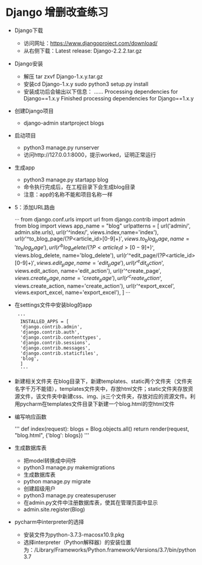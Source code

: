 # Django 增删改查练习

* Django下载
  * 访问网址：https://www.djangoproject.com/download/
  * 从右侧下载：Latest release: Django-2.2.2.tar.gz
  
* Django安装
    *  解压 tar zxvf Django-1.x.y.tar.gz
    *  安装cd Django-1.x.y  sudo python3 setup.py install
    * 安装成功后会输出以下信息：
       ……
    Processing dependencies for Django==1.x.y
    Finished processing dependencies for Django==1.x.y
* 创建Django项目
    * django-admin startproject blogs
* 启动项目
    * python3 manage.py runserver 
    * 访问http://127.0.0.1:8000，提示worked，证明正常运行
* 生成app
    * python3 manage.py startapp blog
    * 命令执行完成后，在工程目录下会生成blog目录
    * 注意：app的名称不能和项目名称一样
* 5：添加URL路由
     
     
     ···
        from django.conf.urls import url
        from django.contrib import admin
        from blog import views
        app_name = "blog"
        urlpatterns = [
            url('admin/', admin.site.urls),
            url(r'^index/', views.index,name='index'),
            url(r'^to_blog_page/(?P<article_id>[0-9]+)$', views.to_blog_page, name='to_blog_page'),
            url(r'^blog_delete/(?P<article_id>[0-9]+)$', views.blog_delete, name='blog_delete'),
            url(r'^edit_page/(?P<article_id>[0-9]+)$', views.edit_page, name='edit_page'),
            url(r'^edit_action$', views.edit_action, name='edit_action'),
            url(r'^create_page$', views.create_page, name='create_page'),
            url(r'^create_action$', views.create_action, name='create_action'),
            url(r'^export_excel', views.export_excel, name='export_excel'),
        ]
    ···
* 在settings文件中安装blog的app


       '''
        INSTALLED_APPS = [
        'django.contrib.admin',
        'django.contrib.auth',
        'django.contrib.contenttypes',
        'django.contrib.sessions',
        'django.contrib.messages',
        'django.contrib.staticfiles',
        'blog',
        ]
        '''
* 新建相关文件夹
  在blog目录下，新建templates、static两个文件夹（文件夹名字千万不能错），templates文件夹中，存放html文件；static文件夹存放资源文件，该文件夹中新建css、img、js三个文件夹，存放对应的资源文件。利用pycharm在templates文件目录下新建一个blog.html的空html文件

* 编写响应函数


    '''
    def index(request):
        blogs = Blog.objects.all()
        return render(request, "blog.html", {'blog': blogs})
    '''
 * 生成数据库表
    * 把model转换成中间件
    * python3 manage.py makemigrations 
    * 生成数据库表
    * python manage.py migrate 
    * 创建超级用户
    * python3 manage.py createsuperuser
    * 在admin.py文件中注册数据库表，使其在管理页面中显示
    * admin.site.register(Blog)
    
* pycharm中interpreter的选择
    * 安装文件为python-3.7.3-macosx10.9.pkg
    * 选择interpreter（Python解释器）的安装位置为：/Library/Frameworks/Python.framework/Versions/3.7/bin/python3.7
    